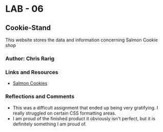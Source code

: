 # LAB - 06

## Cookie-Stand

This website stores the data and information concerning Salmon Cookie shop

### Author: Chris Rarig

### Links and Resources

* [Salmon Cookies](https://chrisrarig1.github.io/cookie-stand/sales.html)

### Reflections and Comments

* This was a difficult assignment that ended up being very gratifying.
I really struggled on certain CSS formatting areas.
* I am proud of the finished product it obviously isn't perfect, but it is definitely something I am proud of.